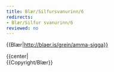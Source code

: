 ```yaml
---
title: Blær/Silfursvanurinn/6
redirects:
- Blær/Silfur svanurinn/6
reviewed: no
---
```


{{Blær|http://blaer.is/grein/amma-sigga}}

<div class="book" data-translate=true data-audio-file="Silfur_svanurinn_06-6.mp3">
{{center|<Audio src="Silfur_svanurinn_06-6.mp3"/>}}
<html>
<div class="blaer article">

<div class="article-entry">
  <div class="images-two-up">
    <div class="image-box image-box-half">
      <img src="https://ylhyra.is/Special:Filepath/Blær_–_Silfur_svanurinn_58842.jpeg">
    </div>
    <div class="image-box image-box-half">
      <img src="https://ylhyra.is/Special:Filepath/Blær_–_Silfur_svanurinn_13555.jpeg">
    </div>
  </div>

  <div class="text">
    <p><strong data-translate=no data-no-audio=true>Sigga:</strong><strong data-translate=no data-no-audio=true>&nbsp;</strong>Gígja, barnabarnið mitt, gaf mér þennan varalit, hún veit hvað mér finnst gaman að mála mig.<br></p>
    <p>
      <strong data-translate=no data-no-audio=true>Birna:</strong> Hvernig er lífið eftir að þú hættir að vinna?</p>
    <p>
      <strong data-translate=no data-no-audio=true>Sigga:</strong> Bara mjög skemmtilegt. Sumum finnst það ægilega leiðinlegt en það hljóta að vera þau sem hafa bara haft vinnuna sem áhugamál, skilurðu. Sko, mín vinna var alveg dásamleg, hún var skemmtileg. Ég saknaði hennar en leiðist ekkert
      núna. Yngvi var hættur að vinna fjórum árum á undan mér og beið bara eftir því að ég hætti. Við erum búin að vera í gönguhópi í 30 ár og fara um allt Ísland og víða í útlöndum. Svo erum við í sundi. Ég fór ekki að synda daglega fyrr en ég hætti
      að vinna. Þar eigum við góðan vinahóp líka. Við erum búin að gera heilmargt saman og ég get ekki hugsað mér að vera án þessara vina.</p>
    <p><strong data-translate=no data-no-audio=true>Birna:</strong> Og mætið þið þá í sund á hverjum degi?&nbsp;</p>
    <p><strong data-translate=no data-no-audio=true>Sigga:</strong> Já já, við mætum á hverjum degi og um helgar líka.</p>
    <p><strong data-translate=no data-no-audio=true>Birna:</strong> Alltaf á sama tíma?</p>
    <p><strong data-translate=no data-no-audio=true>Sigga:</strong> Já yfirleitt alltaf milli átta og hálf níu.</p>
    <p><strong data-translate=no data-no-audio=true>Birna:</strong> Í Suðurbæjarlaug?</p>
    <p><strong data-translate=no data-no-audio=true>Sigga:</strong> Já og í allar laugar. Ef við erum úti á landi förum við í laugarnar þar. Bara þar sem við erum hverju sinni.</p>
    <p><strong data-translate=no data-no-audio=true>Birna:</strong> Er þá verið að ræða heimsmálin í pottinum?&nbsp;</p>
    <p><strong data-translate=no data-no-audio=true>Sigga:</strong> Já já við reyndar fíflumst mikið sem okkur þykir voðalega skemmtilegt.</p>
    <p><strong data-translate=no data-no-audio=true>Birna:</strong> Hvernig þá?&nbsp;</p>
    <p><strong data-translate=no data-no-audio=true>Sigga:</strong> Þeir eru nú þrír þarna sem titla sig Bakkabræður og svo er ein í hópnum mamma þeirra, í kringum þetta spinnst algjör þvæla.&nbsp;</p>
  </div>

</div>

</div>
</html>
</div>
{{Copyright/Blær}}

